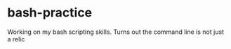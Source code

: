 # bash-practice
Working on my bash scripting skills. Turns out the command line is not just a relic 
